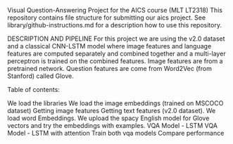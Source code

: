 Visual Question-Answering Project for the AICS course (MLT LT2318)
This repository contains file structure for submitting our aics project. See library/github-instructions.md for a description how to use this repository.

DESCRIPTION AND PIPELINE
For this project we are using the v2.0 dataset and a classical CNN-LSTM model where image features and language features are computed separately and combined together and a multi-layer perceptron is trained on the combined features. Image features are from a pretrained network. Question features are come from Word2Vec (from Stanford) called Glove.

Table of contents:

We load the libraries
We load the image embeddings (trained on MSCOCO dataset)
Getting image features
Getting text features (v2.0 dataset). We load word Embeddings. We upload the spacy English model for Glove vectors and try the embeddings with examples.
VQA Model - LSTM
VQA Model - LSTM with attention
Train both vqa models
Compare performance
